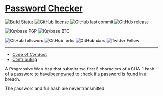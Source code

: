 # [Password Checker](https://stupefied-franklin-e519bf.netlify.com/)
[![Build Status](https://travis-ci.org/shgysk8zer0/password-checker.svg?branch=master)](https://travis-ci.org/shgysk8zer0/password-checker)
[![GitHub license](https://img.shields.io/github/license/shgysk8zer0/password-checker.svg)](https://github.com/shgysk8zer0/password-checker/blob/master/LICENSE)
![GitHub last commit](https://img.shields.io/github/last-commit/shgysk8zer0/password-checker.svg)
![GitHub release](https://img.shields.io/github/release/shgysk8zer0/password-checker.svg)

![Keybase PGP](https://img.shields.io/keybase/pgp/shgysk8zer0.svg)
![Keybase BTC](https://img.shields.io/keybase/btc/shgysk8zer0.svg)

![GitHub followers](https://img.shields.io/github/followers/shgysk8zer0.svg?style=social)
![GitHub forks](https://img.shields.io/github/forks/shgysk8zer0/password-checker.svg?style=social)
![GitHub stars](https://img.shields.io/github/stars/shgysk8zer0/password-checker.svg?style=social)
![Twitter Follow](https://img.shields.io/twitter/follow/shgysk8zer0.svg?style=social)
- - - 

- [Code of Conduct](./.github/CODE_OF_CONDUCT.md)
- [Contributing](./.github/CONTRIBUTING.md)

A Progressive Web App that submits the first 5 characters of a SHA-1 hash of a password
to [haveibeenpwned](https://haveibeenpwned.com/) to check if a password is found in
a breach.

The password and full hash are never transmitted.
